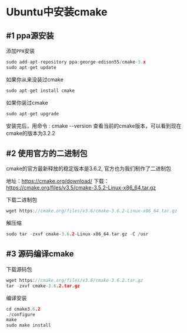 Ubuntu中安装cmake
=======

#1	ppa源安装
-------

添加`PPA`安装

```cpp
sudo add-apt-repository ppa:george-edison55/cmake-3.x
sudo apt-get update
```

如果你从来没装过cmake

```cpp
sudo apt-get install cmake
```

如果你装过cmake

```cpp
sudo apt-get upgrade
```

安装完后，用命令 : cmake --version 查看当前的cmake版本，可以看到现在cmake的版本为3.2.2


#2	使用官方的二进制包
-------



cmake的官方最新释放的稳定版本是3.6.2, 官方也为我们制作了二进制包

地址：https://cmake.org/download/
下载：https://cmake.org/files/v3.5/cmake-3.5.2-Linux-x86_64.tar.gz

下载二进制包

```cpp
wget https://cmake.org/files/v3.6/cmake-3.6.2-Linux-x86_64.tar.gz
```

解压缩

```cpp
sudo tar -zxvf cmake-3.6.2-Linux-x86_64.tar.gz -C /usr
```

#3	源码编译cmake
-------


下载源码包

```cpp
wget https://cmake.org/files/v3.6/cmake-3.6.2.tar.gz
tar -zxvf cmake-3.6.2.tar.gz
```


编译安装

```cpp
cd cmake3.6.2
./configure
make
sudo make install
```




